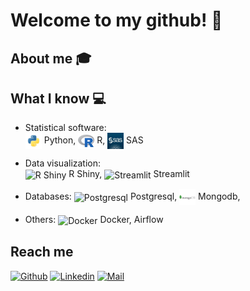  <!--
<div align="center">       
<img align="center" alt="Manh banner" style="width:550px;" src="https://raw.githubusercontent.com/nmh4598/nmh4598/main/GIF/tumblr_n7zj03aACT1swm1iso1_500.webp">
</div>            
-->                  
# Welcome to my github! 👋       
## About me :mortar_board:                   
         
## What I know :computer:          
- Statistical software:   
<img align="center" alt="Python" width="26px" src="https://raw.githubusercontent.com/github/explore/main/topics/python/python.png"> Python, <img align="center" alt="R" width="26px" src="https://raw.githubusercontent.com/github/explore/main/topics/r/r.png"> R,  <img align="center" alt="SAS" width="26px" src="https://raw.githubusercontent.com/github/explore/main/topics/sas/sas.png"> SAS
- Data visualization:   
<img align="center" alt="R Shiny" width="26px" src="https://ericrayanderson.github.io/shinymaterial/img/shinyLogo.png"> R Shiny, 
<img align="center" alt="Streamlit" width="26px" src="https://streamlit.io/images/brand/streamlit-logo-primary-colormark-darktext.png"> Streamlit
  
- Databases: 
<img align="center" alt="Postgresql" width="26px" src="https://avatars.githubusercontent.com/u/177543?s=200&v=4"> Postgresql, 
<img align="center" alt="noSQL" width="26px" src="https://raw.githubusercontent.com/github/explore/main/topics/mongodb/mongodb.png"> Mongodb,

- Others:  <img align="center" alt="Docker" width="26px" src="https://avatars.githubusercontent.com/u/5429470?s=280&v=4"> Docker, 
 Airflow    


## Reach me
[![Github](https://img.shields.io/github/followers/nmh4598?label=Follow&style=social)](https://github.com/nmh4598)
[![Linkedin](https://img.shields.io/badge/-NGUYEN%20Manh%20Hung-gray?style=flat-square&logo=linkedin&logoColor=white&link=https://www.linkedin.com/in/nmh4598/)](https://www.linkedin.com/in/nmh4598/)
[![Mail](https://img.shields.io/badge/-nguyenmanhhung04051998@gmail.com-gray?style=flat-square&logo=gmail&logoColor=red&link=https://www.linkedin.com/in/nmh4598/)](mailto:nguyenmanhhung04051998@gmail.com)


<!--
**nmh4598/nmh4598** is a ✨ _special_ ✨ repository because its `README.md` (this file) appears on your GitHub profile.

Here are some ideas to get you started:

- 🔭 I’m currently working on ...
- 🌱 I’m currently learning ...
- 👯 I’m looking to collaborate on ...
- 🤔 I’m looking for help with ...
- 💬 Ask me about ...
- 📫 How to reach me: ...
- 😄 Pronouns: ...
- ⚡ Fun fact: ...

<br><br>
<a href="https://github.com/ankitwarbhe">
  <img align="center" src="https://github-readme-stats.vercel.app/api/top-langs/?username=nmh4598&theme=dark">
</a>
<a href="https://github.com/ankitwarbhe">
 <img align="center" src="https://github-readme-stats.vercel.app/api?username=nmh4598&show_icons=true&theme=dark&line_height=30" alt="nmh4598's github stats"/>
</a>
-->
